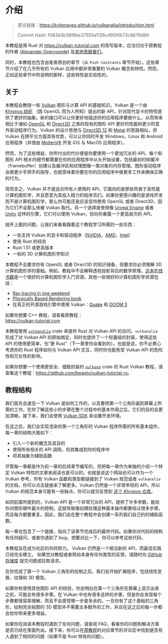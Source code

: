 # 介绍

> 原文链接：<https://kylemayes.github.io/vulkanalia/introduction.html>
> 
> Commit Hash: f083d3b38f8be37555a1126cd90f6b73c8679d99

本教程是用 Rust 对 <https://vulkan-tutorial.com> 的改写版本，应当归功于原教程的作者 ([Alexander Overvoorde](https://github.com/Overv)) 及[其他贡献者们](https://github.com/Overv/VulkanTutorial/graphs/contributors)。  

同时，本教程也包含由笔者原创的章节（从 `Push Constants` 章节开始）。这些章节介绍了在几乎所有的 Vulkan 应用中都非常重要的 Vulkan 概念和特性。然而，正如这些章节中所说明的那样，这些特性是实验性的。

## 关于

本教程会教授一些 [Vulkan](https://khronos.org/vulkan) 图形与计算 API 的基础知识。Vulkan 是一个由 [Khronos 组织](https://www.khronos.org/) （因 OpenGL 而为人所知）提出的新 API，针对现代显卡的特性提供了更好的抽象。新的接口可以让你更好地描述你的应用程序要做什么，从而带来相比于诸如 [OpenGL](https://en.wikipedia.org/wiki/OpenGL) 和 [Direct3D](https://en.wikipedia.org/wiki/Direct3D) 之类的现有的图形 API 更好的性能和更少的意外驱动程序行为。Vulkan 的设计思想与 [Direct3D 12](https://en.wikipedia.org/wiki/Direct3D#Direct3D_12) 和 [Metal](https://en.wikipedia.org/wiki/Metal_(API)) 的思路相似，但 Vulkan 在跨平台方面具有优势，可以让你同时开发 Windows，Linux 和 Android 应用程序（并借由 [MoltenVK](https://github.com/KhronosGroup/MoltenVK) 开发 iOS 与 MacOS 应用程序）。

然而，为了这些增益，你所付出的代价便是你要使用一个更加冗长的 API。每个和图形 API 相关的细节都需要在你的应用程序中从头开始设置，包括最初的帧缓冲（framebuffer）创建以及缓冲区和纹理图像一类对象的内存管理。图形驱动程序会做更少手把手的指导，也就意味着你要在你的应用程序中做更多工作来确保正确的行为。

简而言之，Vulkan 并不是适合所有人使用的 API。它面向的是那些热衷于高性能计算机图形学，并且愿意为其投入精力的程序员们。如果你更感兴趣的是游戏开发而不是计算机图形学，那么你可能还是应该坚持使用 OpenGL 或者 Direct3D，因为它们不会那么快被 Vulkan 取代。另一个选择是使用像 [Unreal Engine](https://en.wikipedia.org/wiki/Unreal_Engine#Unreal_Engine_4) 或者 [Unity](https://en.wikipedia.org/wiki/Unity_(game_engine)) 这样的引擎，它们可以使用 Vulkan，但向你暴露一个更高层次的 API。

抛开上面的问题，让我们来看看跟着这个教程学习所需的一些东西：

* 一张支持 Vulkan 的显卡和驱动程序（[NVIDIA](https://developer.nvidia.com/vulkan-driver)，[AMD](http://www.amd.com/en-us/innovations/software-technologies/technologies-gaming/vulkan)，[Intel](https://software.intel.com/en-us/blogs/2016/03/14/new-intel-vulkan-beta-1540204404-graphics-driver-for-windows-78110-1540)）
* 使用 Rust 的经验
* Rust 1.51 或更高版本
* 一些的 3D 计算机图形学知识

本教程不会要求你有 OpenGL 或者 Direct3D 的知识储备，但要求你必须理解 3D 计算机图形学的基础。例如，教程中不会解释透视投影背后的数学原理。[这本在线书籍](https://paroj.github.io/gltut/)是一个很好的计算机图形学入门资源。其他一些很好的计算机图形学资源包括：

* [Ray tracing in one weekend](https://raytracing.github.io/books/RayTracingInOneWeekend.html)
* [Physically Based Rendering book](http://www.pbr-book.org/)
* 在真正的开源游戏引擎中使用 Vulkan：[Quake](https://github.com/Novum/vkQuake) 和 [DOOM 3](https://github.com/DustinHLand/vkDOOM3)

如果你想要 C++ 教程，请查看原教程：<br/><https://vulkan-tutorial.com>

本教程使用 [`vulkanalia`](https://github.com/KyleMayes/vulkanalia) crate 来提供 Rust 对 Vulkan API 的访问。`vulkanalia` 形成了对 Vulkan API 的原始绑定，同时也提供了一个轻量级的封装，使得这些 API 的使用更简单，也“更 Rust”（下一章里你会看到的）。也就是说，你不必费心考虑你的 Rust 程序如何与 Vulkan API 交互，同时你也能免受 Vulkan API 的危险性和冗长性的影响。

如果你想要一个使用更安全、细致封装的 [`vulkano`](https://vulkano.rs) crate 的 Rust Vulkan 教程，请查看这个教程：<https://github.com/bwasty/vulkan-tutorial-rs>。

## 教程结构

我们首先会速览一下 Vulkan 是如何工作的，以及要把第一个三角形画到屏幕上所需的工作。在你了解这些小的步骤在整个过程中的基本作用之后，它们的目的会更加清晰。接下来，我们会使用 [Vulkan SDK](https://lunarg.com/vulkan-sdk/) 来设置开发环境。

在这之后，我们会实现渲染你第一个三角形的 Vulkan 程序所需的所有基本组件。每一章的结构大致如下：

* 引入一个新的概念及其目的
* 使用所有相关的 API 调用，将其集成到你的程序中
* 将其抽象为辅助函数

尽管每一章都是作为前一章的后续章节编写的，但把每一章作为单独的介绍一个特定 Vulkan 特性的文章来阅读也是可以的。也就是说这个网站也可以作为一个 Vulkan 参考。所有 Vulkan 函数和类型都链接到了 Vulkan 规范或者 `vulkanalia` 的文档，你可以点击链接来了解更多。Vulkan 仍然是一个非常年轻的 API，所以 Vulkan 的规范本身可能有一些缺点。你可以提交反馈到 [这个 Khronos 仓库](https://github.com/KhronosGroup/Vulkan-Docs)。

如同前面所提到的，Vulkan API 是一个非常冗长的 API，提供了许多参数，能给你对图形硬件最大的控制。这就导致像创建纹理这种基本操作都要经过很多步骤，而且每次都要重复。因此，我们会在整个教程中会创建一系列我们自己的的辅助函数。

每一章也包含了一个链接，指向了该章节完成后的最终代码。如果你对代码的结构有任何疑问，或者你遇到了 bug，想要对比一下，你可以参考这些代码。

本教程旨在成为社区的共同努力。 Vulkan 仍然是一个相当新的 API，而最佳实践已经完全建立。 如果您对教程或者网站本身有任何类型的反馈，请随时向 [GitHub 存储库](https://github.com/KyleMayes/vulkanalia) 提交问题或拉取请求。

在你完成了第一个 Vulkan 三角形的绘制之后，我们会开始扩展程序，包括线性变换、纹理和 3D 模型。

如果你有使用其他图形 API 的经验，你会明白在第一个三角形在屏幕上显示出来之前，可能会有很多步骤。在 Vulkan 中也有很多这样的步骤，但是你会发现每个步骤都很容易理解，而且不会感觉哪一步是多余的。一旦你有了这个基础的三角形，绘制完全贴图的 3D 模型并不需要太多额外的工作，并且在这之后的每一步都会给你带来更多增益。

如果你在阅读本教程时遇到了任何问题，请查阅 FAQ，看看你的问题和解决方案是否已经在里面列出。接下来，你可以在[原教程](https://vulkan-tutorial.com/)的对应章节的评论区中找到是否有人遇到了相同的问题（如果不是 Rust 特有的问题）。
